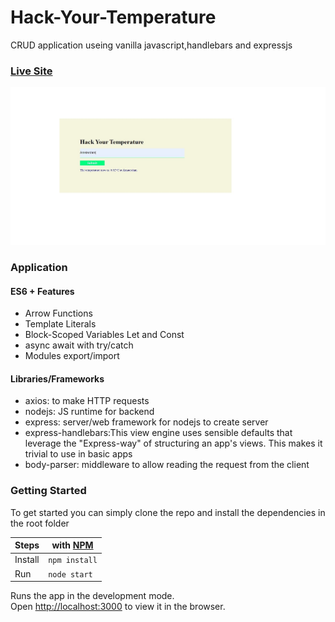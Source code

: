 # Hack-Your-Temperature

CRUD application useing vanilla javascript,handlebars and expressjs

### [Live Site](https://ancient-atoll-19897.herokuapp.com/)

<img src="./HYT.jpg" title="HYT"/>

### Application

#### ES6 + Features

- Arrow Functions
- Template Literals
- Block-Scoped Variables Let and Const
- async await with try/catch
- Modules export/import

#### Libraries/Frameworks

- axios: to make HTTP requests
- nodejs: JS runtime for backend
- express: server/web framework for nodejs to create server
- express-handlebars:This view engine uses sensible defaults that leverage the
  "Express-way" of structuring an app's views. This makes it trivial to use in
  basic apps
- body-parser: middleware to allow reading the request from the client

### Getting Started

To get started you can simply clone the repo and install the dependencies in the
root folder

| Steps   | with [NPM](https://www.npmjs.com/) |
| ------- | ---------------------------------- |
| Install | `npm install`                      |
| Run     | `node start`                       |

Runs the app in the development mode.<br /> Open
[http://localhost:3000](http://localhost:3000) to view it in the browser.
